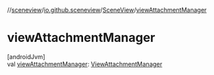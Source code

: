 //[sceneview](../../../index.md)/[io.github.sceneview](../index.md)/[SceneView](index.md)/[viewAttachmentManager](view-attachment-manager.md)

# viewAttachmentManager

[androidJvm]\
val [viewAttachmentManager](view-attachment-manager.md): [ViewAttachmentManager](../../com.google.ar.sceneform.rendering/-view-attachment-manager/index.md)

